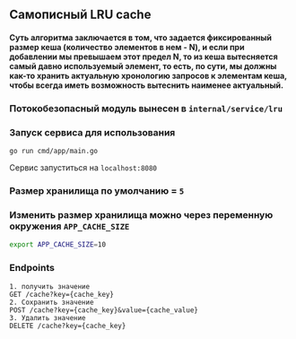 ## Самописный LRU cache

#### Суть алгоритма заключается в том, что задается фиксированный размер кеша (количество элементов в нем - N), и если при добавлении мы превышаем этот предел N, то из кеша вытесняется самый давно используемый элемент, то есть, по сути, мы должны как-то хранить актуальную хронологию запросов к элементам кеша, чтобы всегда иметь возможность вытеснить наименее актуальный.

### Потокобезопасный модуль вынесен в `internal/service/lru`

### Запуск сервиса для использования
```shell
go run cmd/app/main.go
```
Сервис запуститься на `localhost:8080`

### Размер хранилища по умолчанию = `5`
### Изменить размер хранилища можно через переменную окружения `APP_CACHE_SIZE`
```bash
export APP_CACHE_SIZE=10
```

### Endpoints
```
1. получить значение
GET /cache?key={cache_key}
2. Сохранить значение
POST /cache?key={cache_key}&value={cache_value}
3. Удалить значение
DELETE /cache?key={cache_key}
```